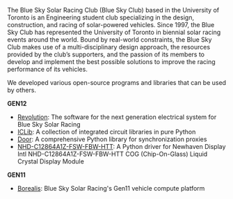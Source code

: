 The Blue Sky Solar Racing Club (Blue Sky Club) based in the University of Toronto is an Engineering student club specializing in the design, construction, and racing of solar-powered vehicles. Since 1997, the Blue Sky Club has represented the University of Toronto in biennial solar racing events around the world. Bound by real-world constraints, the Blue Sky Club makes use of a multi-disciplinary design approach, the resources provided by the club’s supporters, and the passion of its members to develop and implement the best possible solutions to improve the racing performance of its vehicles.

We developed various open-source programs and libraries that can be used by others.

**GEN12**

- [Revolution](https://github.com/blueskysolarracing/revolution): The software for the next generation electrical system for Blue Sky Solar Racing
- [ICLib](https://github.com/blueskysolarracing/iclib): A collection of integrated circuit libraries in pure Python
- [Door](https://github.com/blueskysolarracing/door): A comprehensive Python library for synchronization proxies
- [NHD-C12864A1Z-FSW-FBW-HTT](https://github.com/blueskysolarracing/nhd-c12864a1z-fsw-fbw-htt): A Python driver for Newhaven Display Intl NHD-C12864A1Z-FSW-FBW-HTT COG (Chip-On-Glass) Liquid Crystal Display Module

**GEN11**

- [Borealis](https://github.com/blueskysolarracing/borealis): Blue Sky Solar Racing's Gen11 vehicle compute platform
